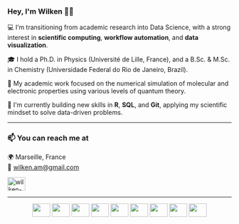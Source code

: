 ### Hey, I'm Wilken 👋🏼

💻 I’m transitioning from academic research into Data Science, with a strong interest in **scientific computing**, **workflow automation**, and **data visualization**.

🎓 I hold a Ph.D. in Physics (Université de Lille, France), and a B.Sc. & M.Sc. in Chemistry (Universidade Federal do Rio de Janeiro, Brazil).

🔬 My academic work focused on the numerical simulation of molecular and electronic properties using various levels of quantum theory.

🌱 I'm currently building new skills in **R**, **SQL**, and **Git**, applying my scientific mindset to solve data-driven problems.

---

<h3 align="left">📫 You can reach me at</h3>

🌍 Marseille, France  
📧 wilken.am@gmail.com

<a href="https://linkedin.com/in/wilken-misael" target="blank">
  <img align="center" src="https://raw.githubusercontent.com/rahuldkjain/github-profile-readme-generator/master/src/images/icons/Social/linked-in-alt.svg" alt="wilken-misael" height="30" width="40" />
</a>

---

<p align="center">
  <img height="30" width="40" src="https://cdn.jsdelivr.net/gh/devicons/devicon/icons/apple/apple-original.svg" />
  <img height="30" width="40" src="https://cdn.jsdelivr.net/gh/devicons/devicon/icons/anaconda/anaconda-original.svg" />
  <img height="30" width="40" src="https://cdn.jsdelivr.net/gh/devicons/devicon/icons/bash/bash-original.svg" />
  <img height="30" width="40" src="https://cdn.jsdelivr.net/gh/devicons/devicon/icons/latex/latex-original.svg" />
  <img height="30" width="40" src="https://cdn.jsdelivr.net/gh/devicons/devicon/icons/github/github-original.svg" />
  <img height="30" width="40" src="https://cdn.jsdelivr.net/gh/devicons/devicon/icons/git/git-plain-wordmark.svg" />
  <img height="30" width="40" src="https://cdn.jsdelivr.net/gh/devicons/devicon/icons/markdown/markdown-original.svg" />
  <img height="30" width="40" src="https://cdn.jsdelivr.net/gh/devicons/devicon/icons/pandas/pandas-original.svg" />
  <img height="30" width="40" src="https://cdn.jsdelivr.net/gh/devicons/devicon/icons/vscode/vscode-plain.svg" />
</p>
